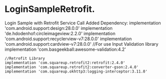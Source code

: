 # LoginSampleRetrofit.
Login Sample with Retrofit Service Call
Added Dependency:
  implementation 'com.android.support:design:28.0.0'
    implementation 'de.hdodenhof:circleimageview:2.2.0'
    implementation 'com.android.support:recyclerview-v7:28.0.0'
    implementation 'com.android.support:cardview-v7:28.0.0'
    //For use Input Validation library
    implementation 'com.basgeekball:awesome-validation:4.2'

    //Retrofit Library
    implementation 'com.squareup.retrofit2:retrofit:2.4.0'
    implementation 'com.squareup.retrofit2:converter-gson:2.4.0'
    implementation 'com.squareup.okhttp3:logging-interceptor:3.11.0'
